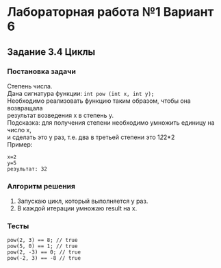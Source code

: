 
# Лабораторная работа №1 Вариант 6
## Задание 3.4 Циклы


### Постановка задачи
Степень числа.  
Дана сигнатура функции: `int pow (int x, int y);`  
Необходимо реализовать функцию таким образом, чтобы она возвращала  
результат возведения x в степень y.  
Подсказка: для получения степени необходимо умножить единицу на число x,  
и сделать это y раз, т.е. два в третьей степени это 1*2*2*2  
Пример:  
```
x=2
y=5
результат: 32
```

### Алгоритм решения
1. Запускаю цикл, который выполняется y раз.
2. В каждой итерации умножаю result на x.

### Тесты
```
pow(2, 3) == 8; // true
pow(5, 0) == 1; // true
pow(2, -3) == 0; // true
pow(-2, 3) == -8 // true
```